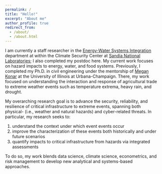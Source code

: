 ```yaml
---
permalink: /
title: "Hello!"
excerpt: "About me"
author_profile: true
redirect_from: 
  - /about/
  - /about.html
---
```


<!-- Google tag (gtag.js) -->
<script async src="https://www.googletagmanager.com/gtag/js?id=G-VN4W0JXPV0"></script>
<script>
  window.dataLayer = window.dataLayer || [];
  function gtag(){dataLayer.push(arguments);}
  gtag('js', new Date());

  gtag('config', 'G-VN4W0JXPV0');
</script>

I am currently a staff researcher in the [Energy-Water Systems Integration](https://energy.sandia.gov/programs/energy-water/) department at within the Climate Security Center at [Sandia National Laboratories](https://www.sandia.gov/); I also completed my postdoc here. My current work focuses on hazard impacts to energy, water, and food systems. Previously, I completed my Ph.D. in civil engineering under the mentorship of [Megan Konar](http://mkonar.cee.illinois.edu/) at the University of Illinois at Urbana-Champaign. There, my work focused on understanding the interaction and response of agricultural trade to extreme weather events such as temperature extrema, heavy rain, and drought.

My overarching research goal is to advance the security, reliability, and resilience of critical infrastructure to extreme events, spanning both physical- (i.e., weather and natural hazards) and cyber-related threats. In particular, my research seeks to:

<ol>
<li> understand the context under which event events occur </li>
<li> improve the characterization of these events both historically and under future scenarios </li>
<li> quantify  impacts to critical infrastructure from hazards via integrated assessments </li> 
</ol>

To do so, my work blends data science, climate science, econometrics, and risk management to develop new analytical and systems-based approaches.


